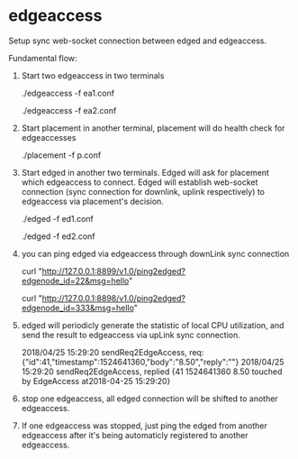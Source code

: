 # edgeaccess
Setup sync web-socket connection between edged and edgeaccess.

Fundamental flow:
1. Start two edgeaccess in two terminals

   ./edgeaccess -f ea1.conf
   
   ./edgeaccess -f ea2.conf

2. Start placement in another terminal, placement will do health check for edgeaccesses

   ./placement -f p.conf

3. Start edged in another two terminals. Edged will ask for placement which edgeaccess to connect. Edged will establish web-socket connection (sync connection for downlink, uplink respectively) to edgeaccess via placement's decision.

   ./edged -f ed1.conf
   
   ./edged -f ed2.conf

4. you can ping edged via edgeaccess through downLink sync connection

   curl "http://127.0.0.1:8899/v1.0/ping2edged?edgenode_id=22&msg=hello"

   curl "http://127.0.0.1:8898/v1.0/ping2edged?edgenode_id=333&msg=hello"

5. edged will periodicly generate the statistic of local CPU utilization, and send the result to edgeaccess via upLink sync connection.

   2018/04/25 15:29:20 sendReq2EdgeAccess, req: {"id":41,"timestamp":1524641360,"body":"8.50","reply":""}
   2018/04/25 15:29:20 sendReq2EdgeAccess, replied {41 1524641360 8.50 touched by EdgeAccess at2018-04-25 15:29:20}
   
6. stop one edgeaccess, all edged connection will be shifted to another edgeaccess.

7. If one edgeaccess was stopped, just ping the edged from another edgeaccess after it's being automaticly registered to another edgeaccess.
